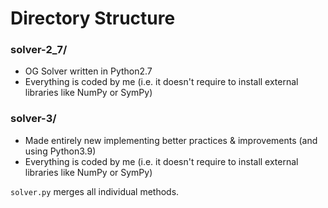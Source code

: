 # Directory Structure
### solver-2_7/
- OG Solver written in Python2.7
- Everything is coded by me (i.e. it doesn't require to install external libraries like NumPy or SymPy)

### solver-3/
- Made entirely new implementing better practices & improvements (and using Python3.9)
- Everything is coded by me (i.e. it doesn't require to install external libraries like NumPy or SymPy)

`solver.py` merges all individual methods.
